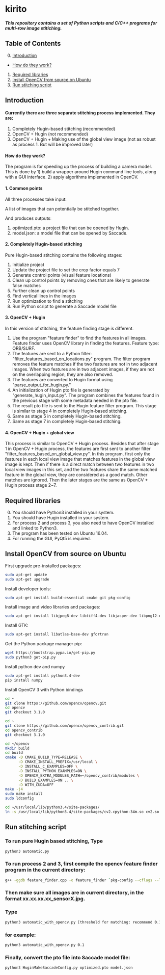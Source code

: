 # kirito

##### This repository contains a set of Python scripts and C/C++ programs for multi-row image stitiching.



## Table of Contents
0. [Introduction](#Introduction)
 -  [How do they work?](#how)
1. [Required libraries](#Requirements)
2. [Install OpenCV from source on Ubuntu](#Install-OpenCV)
3. [Run stitching script](#Run)


## Introduction <a name="Introduction"></a>
#### Currently there are three separate stitching process implemented. They are:
1. Completely Hugin-based stitching (recommended)
2. OpenCV + Hugin (not recommended)
3. OpenCV + Hugin + Making use of the global view image (not as robust as process 1. But will be improved later)

#### How do they work? <a name="how"></a>

The program is for speeding up the process of building a camera model. This is done by 1) build a wrapper around Hugin command line tools, along with a GUI interface. 2) apply algorithms implemented in OpenCV.

#### 1. Common points
All three processes take input:

A list of images that can potentially be stitched together.

And produces outputs:
1. optimized.pto: a project file that can be opened by Hugin.
2. model.json: a model file that can be opened by Saccade.

#### 2. Completely Hugin-based stitching
Pure Hugin-based stitching contains the following stages:
1. Initialize project
2. Update the project file to set the crop factor equals 7
3. Generate control points (visual feature locations)
4. Clean up control points by removing ones that are likely to generate false matches
5. Further clean up control points
6. Find vertical lines in the images
7. Run optimization to find a stitching
9. Run Python script to generate a Saccade model file

#### 3. OpenCV + Hugin
In this version of stitching, the feature finding stage is different.
1. Use the program "feature finder" to find the features in all images. Feature finder uses OpenCV library in finding the features. Feature type: ORB/SURF.
2. The features are sent to a Python filter: "filter_features_based_on_locations.py" program. The filter program removes the feature matches if the two features are not in two adjacent images. When two features are in two adjacent images, if they are not on the overlapping region, they are also removed.
3. The features are converted to Hugin format using "parse_output_for_hugin.py."
4. An initialization of Hugin pto file is generated by "generate_hugin_input.py". The program combines the features found in the previous stage with some metadata needed in the pto file.
5. The result pto file is sent to the Hugin feature filter program. This stage is similar to stage 4 in completely Hugin-based stitching.
6. Same as stage 5 in completely Hugin-based stitching.
7. Same as stage 7 in completely Hugin-based stitching.

#### 4. OpenCV + Hugin + global view
This process is similar to OpenCV + Hugin process. Besides that after stage 1 in OpenCV + Hugin process, the features are first sent to another filter "filter_features_based_on_global_view.py". In this program, first only the features in each local view image that matches features in the global view image is kept. Then if there is a direct match between two features in two local view images in this set, and the two features share the same matched feature in the global view, they are considered as a good match. Other matches are ignored. Then the later stages are the same as OpenCV + Hugin process stage 2~7.

## Required libraries <a name="Requirements"></a>
0. You should have Python3 installed in your system.
1. You should have Hugin installed in your system.
2. For process 2 and process 3, you also need to have OpenCV installed and linked to Python3.
3. The program has been tested on Ubuntu 16.04.
4. For running the GUI, PyQt5 is required.

## Install OpenCV from source on Ubuntu <a name="Install-OpenCV"></a>

First upgrade pre-installed packages:
```bash
sudo apt-get update
sudo apt-get upgrade
```

Install developer tools:
```bash
sudo apt-get install build-essential cmake git pkg-config
```

Install image and video libraries and packages:
```bash
sudo apt-get install libjpeg8-dev libtiff4-dev libjasper-dev libpng12-dev libavcodec-dev libavformat-dev libswscale-dev libv4l-dev
```

Install GTK:
```bash
sudo apt-get install libatlas-base-dev gfortran
```

Get the Python package manager pip:
```bash
wget https://bootstrap.pypa.io/get-pip.py
sudo python3 get-pip.py
```

Install python dev and numpy
```bash
sudo apt-get install python3.4-dev
pip install numpy
```

Install OpenCV 3 with Python bindings
```bash
cd ~
git clone https://github.com/opencv/opencv.git
cd opencv
git checkout 3.1.0

cd ~
git clone https://github.com/opencv/opencv_contrib.git
cd opencv_contrib
git checkout 3.1.0

cd ~/opencv
mkdir build
cd build
cmake -D CMAKE_BUILD_TYPE=RELEASE \
      -D CMAKE_INSTALL_PREFIX=/usr/local \
      -D INSTALL_C_EXAMPLES=OFF \
      -D INSTALL_PYTHON_EXAMPLES=ON \
      -D OPENCV_EXTRA_MODULES_PATH=~/opencv_contrib/modules \
      -D BUILD_EXAMPLES=ON .. \
      -D WITH_CUDA=OFF
make -j4
sudo make install
sudo ldconfig

cd ~/usr/local/lib/python3.4/site-packages/
ln -s /usr/local/lib/python3.4/site-packages/cv2.cpython-34m.so cv2.so
```

## Run stitching script <a name="Run"></a>
### To run pure Hugin based stitching, Type
```bash
python3 automatic.py
```

### To run process 2 and 3, first compile the opencv feature finder program in the current directory:
```bash
g++ -ggdb feature_finder.cpp -o feature_finder `pkg-config --cflags --libs opencv`
```

### Then make sure all images are in current directory, in the format xx.xx.xx.xx_sensorX.jpg.
### Type
```bash
python3 automatic_with_opencv.py [threshold for matching: recommend 0.1]
```

### for example:
```bash
python3 automatic_with_opencv.py 0.1
```

### Finally, convert the pto file into Saccade model file:
```bash
python3 HuginMakeSaccadeConfig.py optimized.pto model.json
```
